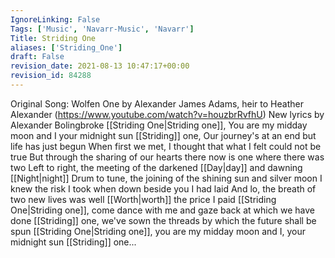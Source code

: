 ```yaml
---
IgnoreLinking: False
Tags: ['Music', 'Navarr-Music', 'Navarr']
Title: Striding One
aliases: ['Striding_One']
draft: False
revision_date: 2021-08-13 10:47:17+00:00
revision_id: 84288
---
```


Original Song: Wolfen One by Alexander James Adams, heir to Heather Alexander (https://www.youtube.com/watch?v=houzbrRvfhU)
New lyrics by Alexander Bolingbroke
[[Striding One|Striding one]], You are my midday moon and I your midnight sun
[[Striding]] one, Our journey's at an end but life has just begun
When first we met, I thought that what I felt could not be true
But through the sharing of our hearts there now is one where there was two
Left to right, the meeting of the darkened [[Day|day]] and dawning [[Night|night]]
Drum to tune, the joining of the shining sun and silver moon
I knew the risk I took when down beside you I had laid
And lo, the breath of two new lives was well [[Worth|worth]] the price I paid
[[Striding One|Striding one]], come dance with me and gaze back at which we have done
[[Striding]] one, we've sown the threads by which the future shall be spun
[[Striding One|Striding one]], you are my midday moon and I, your midnight sun
[[Striding]] one...